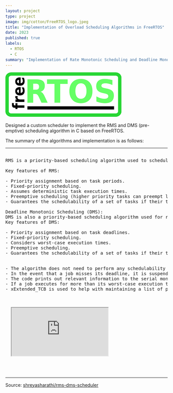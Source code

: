 ```yaml
---
layout: project
type: project
image: img/cotton/FreeRTOS_logo.jpeg
title: "Implementation of Overload Scheduling Algorithms in FreeRTOS"
date: 2023
published: true
labels:
  - RTOS
  - C
summary: "Implementation of Rate Monotonic Scheduling and Deadline Monotonic Scheduling Algorithms in FreeRTOS"
---
```


<img class="img-fluid" src="../img/cotton/freertos.png">

Designed a custom scheduler to implement the RMS and DMS (pre-emptive) scheduling algorithm in C based on FreeRTOS.

The summary of the algorithms and implementation is as follows:

<hr>

<pre>

RMS is a priority-based scheduling algorithm used to schedule periodic real-time tasks. It assigns priorities to tasks based on their periods, with shorter periods assigned higher priorities. The fundamental principle of RMS is that tasks with shorter periods have higher priority and are scheduled before tasks with longer periods. This algorithm assumes that the execution times of tasks are known and constant.

Key features of RMS:

- Priority assignment based on task periods.
- Fixed-priority scheduling.
- Assumes deterministic task execution times.
- Preemptive scheduling (higher priority tasks can preempt lower priority tasks).
- Guarantees the schedulability of a set of tasks if their total utilization is less than a certain threshold (around 69%).

Deadline Monotonic Scheduling (DMS):
DMS is also a priority-based scheduling algorithm used for real-time systems. Like RMS, it assigns priorities to tasks based on their deadlines. However, unlike RMS, DMS does not assume deterministic execution times. Instead, it focuses on meeting task deadlines, considering the worst-case execution time.
Key features of DMS:

- Priority assignment based on task deadlines.
- Fixed-priority scheduling.
- Considers worst-case execution times.
- Preemptive scheduling.
- Guarantees the schedulability of a set of tasks if their total utilization is less than a certain threshold (around 100%).


- The algorithm does not need to perform any schedulability test.
- In the event that a job misses its deadline, it is suspended and runs as a new job at its next release time. In other words, the current (missed) instance of the task is dropped.
- The code prints out relevant information to the serial monitor, e.g., which task is executing, if a task misses its deadline, etc.
- If a job executes for more than its worst-case execution time (i.e., an execution overrun occurs), it is suspended until its next release time. Again, conceptually, this overrun job is dropped
- xExtended_TCB is used to help with maintaining a list of per-task parameters.


<div class="ratio ratio-4x3 my-4">
  <iframe src="https://www.youtube.com/embed/NrLFIpm0wps" 
          title="Overview of Hackystat" 
          allowfullscreen>
  </iframe>
</div>


</pre>

<hr>

Source: <a href="https://github.com/shreyasharathi/rms-dms-scheduler"><i class="large github icon "></i>shreyasharathi/rms-dms-scheduler</a>
